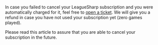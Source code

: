 In case you failed to cancel your LeagueSharp subscription and you were automatically charged for it, feel free to [open a ticket](https://www.joduska.me/forum/index.php?app=tickets&module=tickets&section=post&do=new_ticket). We will give you a refund in case you have not used your subscription yet (zero games played).

Please read this article to assure that you are able to cancel your subscription in the future.